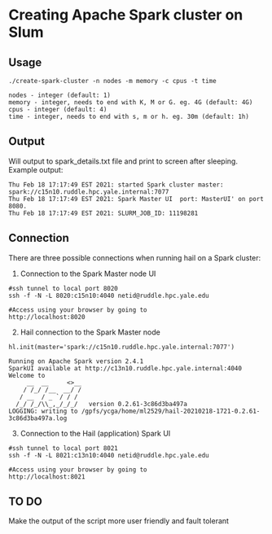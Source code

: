 # Creating Apache Spark cluster on Slum

## Usage
```
./create-spark-cluster -n nodes -m memory -c cpus -t time

nodes - integer (default: 1)
memory - integer, needs to end with K, M or G. eg. 4G (default: 4G)
cpus - integer (default: 4)
time - integer, needs to end with s, m or h. eg. 30m (default: 1h)

```

## Output

Will output to spark_details.txt file and print to screen after sleeping.  
Example output:
```
Thu Feb 18 17:17:49 EST 2021: started Spark cluster master: spark://c15n10.ruddle.hpc.yale.internal:7077
Thu Feb 18 17:17:49 EST 2021: Spark Master UI  port: MasterUI' on port 8080.
Thu Feb 18 17:17:49 EST 2021: SLURM_JOB_ID: 11198281
```

## Connection
There are three possible connections when running hail on a Spark cluster:  
1. Connection to the Spark Master node UI
```
#ssh tunnel to local port 8020
ssh -f -N -L 8020:c15n10:4040 netid@ruddle.hpc.yale.edu

#Access using your browser by going to
http://localhost:8020
```
  
2. Hail connection to the Spark Master node
```
hl.init(master='spark://c15n10.ruddle.hpc.yale.internal:7077')

Running on Apache Spark version 2.4.1
SparkUI available at http://c13n10.ruddle.hpc.yale.internal:4040
Welcome to
     __  __     <>__
    / /_/ /__  __/ /
   / __  / _ `/ / /
  /_/ /_/\\_,_/_/_/   version 0.2.61-3c86d3ba497a
LOGGING: writing to /gpfs/ycga/home/ml2529/hail-20210218-1721-0.2.61-3c86d3ba497a.log
```

3. Connection to the Hail (application) Spark UI  
```
#ssh tunnel to local port 8021
ssh -f -N -L 8021:c13n10:4040 netid@ruddle.hpc.yale.edu

#Access using your browser by going to
http://localhost:8021
```

## TO DO
Make the output of the script more user friendly and fault tolerant



